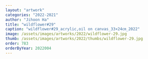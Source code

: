 ```yaml
---
layout: "artwork"
categories: "2022-2021"
author: "Jihoon Ha"
title: "wildflower#29"
caption: "wildflower#29_acrylic,oil on canvas_33×24㎝_2022"
image: /assets/images/artworks/2022/wildflower-29.jpg
thumb: /assets/images/artworks/2022/thumbs/wildflower-29.jpg
order: 783
orderByYear: 2022004
---
```

